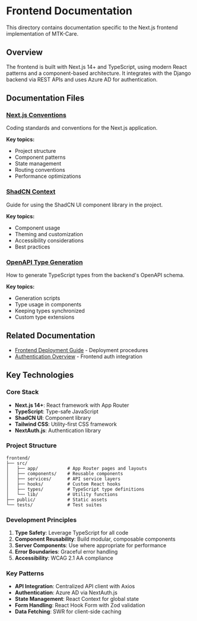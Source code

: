# Frontend Documentation

This directory contains documentation specific to the Next.js frontend implementation of MTK-Care.

## Overview

The frontend is built with Next.js 14+ and TypeScript, using modern React patterns and a component-based architecture. It integrates with the Django backend via REST APIs and uses Azure AD for authentication.

## Documentation Files

### [Next.js Conventions](./nextjs-conventions.md)
Coding standards and conventions for the Next.js application.

**Key topics:**
- Project structure
- Component patterns
- State management
- Routing conventions
- Performance optimizations

### [ShadCN Context](./ShadCN-context.md)
Guide for using the ShadCN UI component library in the project.

**Key topics:**
- Component usage
- Theming and customization
- Accessibility considerations
- Best practices

### [OpenAPI Type Generation](./openapi-type-generation.md)
How to generate TypeScript types from the backend's OpenAPI schema.

**Key topics:**
- Generation scripts
- Type usage in components
- Keeping types synchronized
- Custom type extensions

## Related Documentation

- [Frontend Deployment Guide](../../../frontend/DEPLOYMENT_AND_LOCAL_TESTING.md) - Deployment procedures
- [Authentication Overview](../authentication/overview.md) - Frontend auth integration

## Key Technologies

### Core Stack
- **Next.js 14+**: React framework with App Router
- **TypeScript**: Type-safe JavaScript
- **ShadCN UI**: Component library
- **Tailwind CSS**: Utility-first CSS framework
- **NextAuth.js**: Authentication library

### Project Structure
```
frontend/
├── src/
│   ├── app/           # App Router pages and layouts
│   ├── components/    # Reusable components
│   ├── services/      # API service layers
│   ├── hooks/         # Custom React hooks
│   ├── types/         # TypeScript type definitions
│   └── lib/           # Utility functions
├── public/            # Static assets
└── tests/             # Test suites
```

### Development Principles

1. **Type Safety**: Leverage TypeScript for all code
2. **Component Reusability**: Build modular, composable components
3. **Server Components**: Use where appropriate for performance
4. **Error Boundaries**: Graceful error handling
5. **Accessibility**: WCAG 2.1 AA compliance

### Key Patterns

- **API Integration**: Centralized API client with Axios
- **Authentication**: Azure AD via NextAuth.js
- **State Management**: React Context for global state
- **Form Handling**: React Hook Form with Zod validation
- **Data Fetching**: SWR for client-side caching